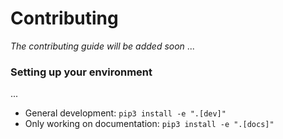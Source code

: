 # Contributing
*The contributing guide will be added soon* ...

### Setting up your environment
...

- General development: `pip3 install -e ".[dev]"`
- Only working on documentation: `pip3 install -e ".[docs]"`
